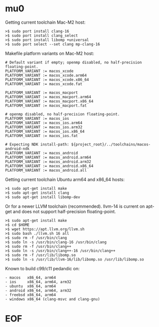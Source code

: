 # mu0

Getting current toolchain Mac-M2 host:

```
>$ sudo port install clang-16
>$ sudo port install clang_select
>$ sudo port install libomp +universal
>$ sudo port select --set clang mp-clang-16
```

Makefile platform variants on Mac-M2 host:

```
# Default variant if empty; openmp disabled, no half-precision floating-point.
PLATFORM_VARIANT := macos_xcode
PLATFORM_VARIANT := macos_xcode.arm64
PLATFORM_VARIANT := macos_xcode.x86_64
PLATFORM_VARIANT := macos_xcode.fat

PLATFORM_VARIANT := macos_macport
PLATFORM_VARIANT := macos_macport.arm64
PLATFORM_VARIANT := macos_macport.x86_64
PLATFORM_VARIANT := macos_macport.fat

# openmp disabled, no half-precision floating-point.
PLATFORM_VARIANT := macos_ios
PLATFORM_VARIANT := macos_ios.arm64
PLATFORM_VARIANT := macos_ios.arm32
PLATFORM_VARIANT := macos_ios.x86_64
PLATFORM_VARIANT := macos_ios.fat

# Expecting NDK install-path: ${project_root}/../toolchains/macos-android-ndk
PLATFORM_VARIANT := macos_android
PLATFORM_VARIANT := macos_android.arm64
PLATFORM_VARIANT := macos_android.arm32
PLATFORM_VARIANT := macos_android.x86_64
PLATFORM_VARIANT := macos_android.all

```

Getting current toolchain Ubuntu arm64 and x86_64 hosts:

```
>$ sudo apt-get install make
>$ sudo apt-get install clang
>$ sudo apt-get install libomp-dev
```

Or for a newer LLVM toolchain (recommended). llvm-14 is current on apt-get and does not support half-precision floating-point.

```
>$ sudo apt-get install make
>$ cd $HOME
>$ wget https://apt.llvm.org/llvm.sh
>$ sudo bash ./llvm.sh 16 all
>$ sudo rm -f /usr/bin/clang
>$ sudo ln -s /usr/bin/clang-16 /usr/bin/clang
>$ sudo rm -f /usr/bin/clang++
>$ sudo ln -s /usr/bin/clang++-16 /usr/bin/clang++
>$ sudo rm -f /usr/lib/libomp.so
>$ sudo ln -s /usr/lib/llvm-16/lib/libomp.so /usr/lib/libomp.so
```

Known to build c99/c11 pedandic on:
```
- macos   x86_64, arm64
- ios     x86_64, arm64, arm32
- ubuntu  x86_64, arm64
- android x86_64, arm64, arm32
- freebsd x86_64, arm64
- windows x86_64 (clang-msvc and clang-gnu)
```

# EOF